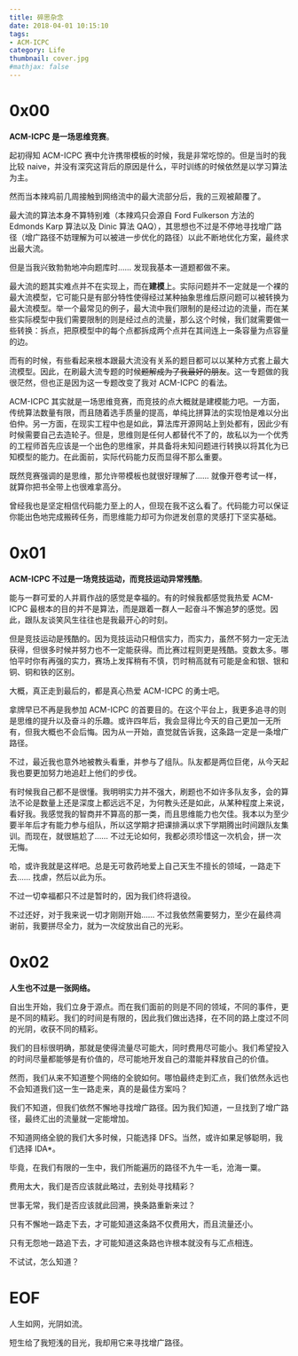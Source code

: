 ```yaml
---
title: 碎思杂念
date: 2018-04-01 10:15:10
tags: 
- ACM-ICPC
category: Life
thumbnail: cover.jpg
#mathjax: false
---
```


# 0x00

**ACM-ICPC 是一场思维竞赛**。

起初得知 ACM-ICPC 赛中允许携带模板的时候，我是非常吃惊的。但是当时的我比较 naive，并没有深究这背后的原因是什么，平时训练的时候依然是以学习算法为主。

然而当本辣鸡前几周接触到网络流中的最大流部分后，我的三观被颠覆了。

最大流的算法本身不算特别难（本辣鸡只会源自 Ford Fulkerson 方法的 Edmonds Karp 算法以及 Dinic 算法 QAQ），其思想也不过是不停地寻找增广路径（增广路径不妨理解为可以被进一步优化的路径）以此不断地优化方案，最终求出最大流。

但是当我兴致勃勃地冲向题库时…… 发现我基本一道题都做不来。

最大流的题其实难点并不在实现上，而在**建模**上。实际问题并不一定就是一个裸的最大流模型，它可能只是有部分特性使得经过某种抽象思维后原问题可以被转换为最大流模型。举一个最常见的例子，最大流中我们限制的是经过边的流量，而在某些实际模型中我们需要限制的则是经过点的流量，那么这个时候，我们就需要做一些转换：拆点，把原模型中的每个点都拆成两个点并在其间连上一条容量为点容量的边。

而有的时候，有些看起来根本跟最大流没有关系的题目都可以以某种方式套上最大流模型。因此，在刷最大流专题的时候~~题解成为了我最好的朋友~~。这一专题做的我很茫然，但也正是因为这一专题改变了我对 ACM-ICPC 的看法。

ACM-ICPC 其实就是一场思维竞赛，而竞技的点大概就是建模能力吧。一方面，传统算法数量有限，而且随着选手质量的提高，单纯比拼算法的实现怕是难以分出伯仲。另一方面，在现实工程中也是如此，算法库开源网站上到处都有，因此少有时候需要自己去造轮子。但是，思维则是任何人都替代不了的，故私以为一个优秀的工程师首先应该是一个出色的思维家，并具备将未知问题进行转换以将其化为已知模型的能力。在此面前，实际代码能力反而显得不那么重要。

既然竞赛强调的是思维，那允许带模板也就很好理解了…… 就像开卷考试一样，就算你把书全带上也很难拿高分。

曾经我也是坚定相信代码能力至上的人，但现在我不这么看了。代码能力可以保证你能出色地完成搬砖任务，而思维能力却可为你迸发创意的灵感打下坚实基础。



# 0x01

**ACM-ICPC 不过是一场竞技运动，而竞技运动异常残酷**。

能与一群可爱的人并肩作战的感觉是幸福的。有的时候我都感觉我热爱 ACM-ICPC 最根本的目的并不是算法，而是跟着一群人一起奋斗不懈追梦的感觉。因此，跟队友谈笑风生往往也是我最开心的时刻。

但是竞技运动是残酷的。因为竞技运动只相信实力，而实力，虽然不努力一定无法获得，但很多时候并努力也不一定能获得。而比赛过程则更是残酷。变数太多。哪怕平时你有再强的实力，赛场上发挥稍有不慎，罚时稍高就有可能是金和银、银和铜、铜和铁的区别。

大概，真正走到最后的，都是真心热爱 ACM-ICPC 的勇士吧。

拿牌早已不再是我参加 ACM-ICPC 的首要目的。在这个平台上，我更多追寻的则是思维的提升以及奋斗的乐趣。或许四年后，我会显得比今天的自己更加一无所有，但我大概也不会后悔。因为从一开始，直觉就告诉我，这条路一定是一条增广路径。

不过，最近我也意外地被教头看重，并参与了组队。队友都是两位巨佬，从今天起我也要更加努力地追赶上他们的步伐。

有时候我自己都不是很懂。我明明实力并不强大，刷题也不如许多队友多，会的算法不论是数量上还是深度上都远远不足，为何教头还是如此，从某种程度上来说，看好我。我感觉我的智商并不算高的那一类，而且思维能力也欠佳。我本以为至少要半年后才有能力参与组队，所以这学期才把课排满以求下学期腾出时间跟队友集训。而现在，就很尴尬了…… 不过无论如何，我都必须珍惜这一次机会，拼一次无悔。

哈，或许我就是这样吧。总是无可救药地爱上自己天生不擅长的领域，一路走下去…… 找虐，然后以此为乐。

不过一切幸福都只不过是暂时的，因为我们终将退役。

不过还好，对于我来说一切才刚刚开始…… 不过我依然需要努力，至少在最终凋谢前，我要拼尽全力，就为一次绽放出自己的光彩。



# 0x02

**人生也不过是一张网络。**

自出生开始，我们立身于源点。而在我们面前的则是不同的领域，不同的事件，更是不同的精彩。我们的时间是有限的，因此我们做出选择，在不同的路上度过不同的光阴，收获不同的精彩。

我们的目标很明确，那就是使得流量尽可能大，同时费用尽可能小。我们希望投入的时间尽量都能够是有价值的，尽可能地开发自己的潜能并释放自己的价值。

然而，我们从来不知道整个网络的全貌如何。哪怕最终走到汇点，我们依然永远也不会知道我们这一生一路走来，真的是最佳方案吗？

我们不知道，但我们依然不懈地寻找增广路径。因为我们知道，一旦找到了增广路径，最终汇出的流量就一定能增加。

不知道网络全貌的我们大多时候，只能选择 DFS。当然，或许如果足够聪明，我们选择 IDA\*。

毕竟，在我们有限的一生中，我们所能遍历的路径不九牛一毛，沧海一粟。

费用太大，我们是否应该就此略过，去别处寻找精彩？

世事无常，我们是否应该就此回溯，换条路重新来过？

只有不懈地一路走下去，才可能知道这条路不仅费用大，而且流量还小。

只有无怨地一路追下去，才可能知道这条路也许根本就没有与汇点相连。

不试试，怎么知道？



# EOF

人生如网，光阴如流。

短生给了我短浅的目光，我却用它来寻找增广路径。